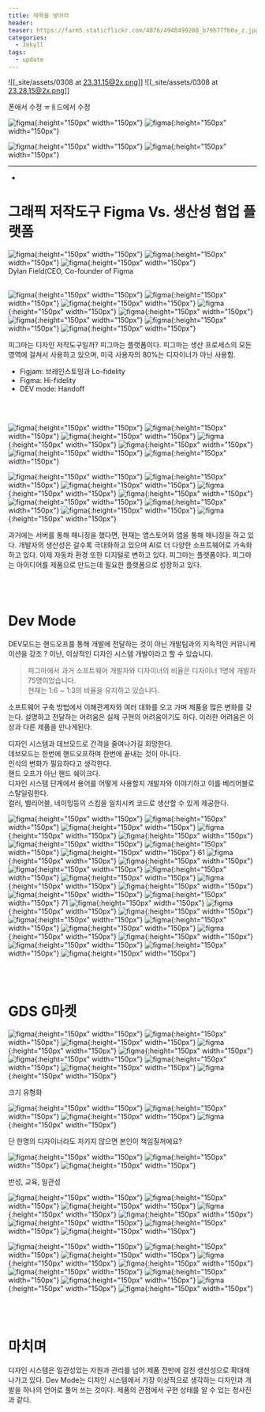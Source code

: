 ```yaml
---
title: 제목을 넣어라
header: 
teaser: https://farm5.staticflickr.com/4076/4940499208_b79b77fb0a_z.jpg
categories:
  - Jekyll
tags:
  - update
---
```




![[_site/assets/0308 at 23.31.15@2x.png]]
![[_site/assets/0308 at 23.28.15@2x.png]]


폰애서 수정
ㅠㅐ드에서 수정

![figma](/assets/Img_240315/figma_240315_01.jpg){:height="150px" width="150px"}
![figma](/assets/Img_240315/figma_240315_03.jpg){:height="150px" width="150px"}
<!-- ![figma](/assets/Img_240315/figma_240315_04.jpg){:height="150px" width="150px"} -->
![figma](/assets/Img_240315/figma_240315_07.jpg){:height="150px" width="150px"}
![figma](/assets/Img_240315/figma_240315_08.jpg){:height="150px" width="150px"}


<!-- 연사로는 피그마 CEO Dylan, ㅣ.. 
에게 디지인 저작도구의 피그마의 비젼을 들을 수 있었습니다. -->

---
-

# **그래픽 저작도구 Figma Vs. 생산성 협업 플랫폼**

![figma](/assets/Img_240315/figma_240315_18.jpg){:height="150px" width="150px"}
![figma](/assets/Img_240315/figma_240315_19.jpg){:height="150px" width="150px"}
![figma](/assets/Img_240315/figma_240315_20.jpg){:height="150px" width="150px"}
<br>Dylan Field(CEO, Co-founder of Figma
<br><br>

![figma](/assets/Img_240315/figma_240315_21.jpg){:height="150px" width="150px"}
![figma](/assets/Img_240315/figma_240315_22.jpg){:height="150px" width="150px"}
![figma](/assets/Img_240315/figma_240315_24.jpg){:height="150px" width="150px"}
![figma](/assets/Img_240315/figma_240315_26.jpg){:height="150px" width="150px"}
![figma](/assets/Img_240315/figma_240315_27.jpg){:height="150px" width="150px"}
![figma](/assets/Img_240315/figma_240315_28.jpg){:height="150px" width="150px"}
![figma](/assets/Img_240315/figma_240315_29.jpg){:height="150px" width="150px"}
![figma](/assets/Img_240315/figma_240315_30.jpg){:height="150px" width="150px"}

피그마는 디자인 저작도구일까? 
피그마는 플랫폼이다. 피그마는 생산 프로세스의 모든 영역에 걸쳐서 사용하고 있으며, 미국 사용자의 80%는 디자이너가 아닌 사용함.
- Figjam: 브레인스토밍과 Lo-fidelity
- Figma: Hi-fidelity
- DEV mode: Handoff

<br><br>

![figma](/assets/Img_240315/figma_240315_31.jpg){:height="150px" width="150px"}
![figma](/assets/Img_240315/figma_240315_32.jpg){:height="150px" width="150px"}
![figma](/assets/Img_240315/figma_240315_33.jpg){:height="150px" width="150px"}
![figma](/assets/Img_240315/figma_240315_34.jpg){:height="150px" width="150px"}
![figma](/assets/Img_240315/figma_240315_35.jpg){:height="150px" width="150px"}
![figma](/assets/Img_240315/figma_240315_36.jpg){:height="150px" width="150px"}
![figma](/assets/Img_240315/figma_240315_37.jpg){:height="150px" width="150px"}
<!-- ![figma](/assets/Img_240315/figma_240315_38.jpg){:height="150px" width="150px"} -->
![figma](/assets/Img_240315/figma_240315_39.jpg){:height="150px" width="150px"}
![figma](/assets/Img_240315/figma_240315_41.jpg){:height="150px" width="150px"}
![figma](/assets/Img_240315/figma_240315_44.jpg){:height="150px" width="150px"}
![figma](/assets/Img_240315/figma_240315_45.jpg){:height="150px" width="150px"}
![figma](/assets/Img_240315/figma_240315_46.jpg){:height="150px" width="150px"}
![figma](/assets/Img_240315/figma_240315_47.jpg){:height="150px" width="150px"}
![figma](/assets/Img_240315/figma_240315_48.jpg){:height="150px" width="150px"}
![figma](/assets/Img_240315/figma_240315_49.jpg){:height="150px" width="150px"}
![figma](/assets/Img_240315/figma_240315_51.jpg){:height="150px" width="150px"}

과거에는 서버를 통해 매니징을 했다면, 현재는 앱스토어와 앱을 통해 매니징을 하고 있다.
개발자의 생산성은 갈수록 극대화하고 있으며 AI로 더 다양한 소프트웨어로 가속화하고 있다.
이제 자동차 환경 또한 디지털로 변하고 있다.
피그마는 플랫폼이다. 피그마는 아이디어를 제품으로 만드는데 필요한 플랫폼으로 성장하고 있다.

<br><br>

# **Dev Mode**
DEV모드는 핸드오프를 통해 개발에 전달하는 것이 아닌 개발팀과의 지속적인 커뮤니케이션을 강조
? 이난, 이상적인 디자인 시스템 개발이라고 할 수 있습니다.

>피그마에서 과거 소프트웨어 개발자와 디자이너의 비율은 디자이너 1명에 개발자 75명이었습니다.  
현재는 1:6 ~ 1:3의 비율을 유지하고 있습니다.  


소프트웨어 구축 방법에서 이해관계자와 여러 대화를 오고 가며 제품을 많은 변화를 갖는다.
설명하고 전달하는 어려움은 실제 구현의 어려움이기도 하다. 이러한 어려움은 이상과 다른 제품을 만나게된다.

디자인 시스템과 데브모드로 간격을 줄여나가길 희망한다.  
데브모드는 한번에 핸드오프하며 한번에 끝내는 것이 아니다.  
인식의 변화가 필요하다고 생각한다.  
핸드 오프가 아닌 핸드 쉐이크다.   
디자인 시스템 단계에서 용어를 어떻게 사용할지 개발자와 이야기하고 이를 베리어블로 스탈일링한다.  
컬러, 벨리어블, 네이밍등의 스킴을 일치시켜 코드로 생산할 수 있게 제공한다.  





<!-- ![figma](/assets/Img_240315/figma_240315_11.jpg){:height="150px" width="150px"} -->

<!-- Scott
![figma](/assets/Img_240315/figma_240315_12.jpg){:height="150px" width="150px"}
![figma](/assets/Img_240315/figma_240315_13.jpg){:height="150px" width="150px"}
![figma](/assets/Img_240315/figma_240315_14.jpg){:height="150px" width="150px"}
![figma](/assets/Img_240315/figma_240315_15.jpg){:height="150px" width="150px"}
![figma](/assets/Img_240315/figma_240315_16.jpg){:height="150px" width="150px"}
![figma](/assets/Img_240315/figma_240315_17.jpg){:height="150px" width="150px"} -->

![figma](/assets/Img_240315/figma_240315_52.jpg){:height="150px" width="150px"}
![figma](/assets/Img_240315/figma_240315_53.jpg){:height="150px" width="150px"}
![figma](/assets/Img_240315/figma_240315_55.jpg){:height="150px" width="150px"}
![figma](/assets/Img_240315/figma_240315_56.jpg){:height="150px" width="150px"}
![figma](/assets/Img_240315/figma_240315_57.jpg){:height="150px" width="150px"}
![figma](/assets/Img_240315/figma_240315_58.jpg){:height="150px" width="150px"}
![figma](/assets/Img_240315/figma_240315_59.jpg){:height="150px" width="150px"}
![figma](/assets/Img_240315/figma_240315_60.jpg){:height="150px" width="150px"}
61
![figma](/assets/Img_240315/figma_240315_61.jpg){:height="150px" width="150px"}
![figma](/assets/Img_240315/figma_240315_62.jpg){:height="150px" width="150px"}
![figma](/assets/Img_240315/figma_240315_64.jpg){:height="150px" width="150px"}
![figma](/assets/Img_240315/figma_240315_65.jpg){:height="150px" width="150px"}
![figma](/assets/Img_240315/figma_240315_66.jpg){:height="150px" width="150px"}
![figma](/assets/Img_240315/figma_240315_67.jpg){:height="150px" width="150px"}
![figma](/assets/Img_240315/figma_240315_68.jpg){:height="150px" width="150px"}
![figma](/assets/Img_240315/figma_240315_69.jpg){:height="150px" width="150px"}
![figma](/assets/Img_240315/figma_240315_70.jpg){:height="150px" width="150px"}
71
![figma](/assets/Img_240315/figma_240315_71.jpg){:height="150px" width="150px"}
![figma](/assets/Img_240315/figma_240315_72.jpg){:height="150px" width="150px"}
![figma](/assets/Img_240315/figma_240315_73.jpg){:height="150px" width="150px"}
![figma](/assets/Img_240315/figma_240315_74.jpg){:height="150px" width="150px"}
![figma](/assets/Img_240315/figma_240315_75.jpg){:height="150px" width="150px"}
![figma](/assets/Img_240315/figma_240315_76.jpg){:height="150px" width="150px"}
![figma](/assets/Img_240315/figma_240315_77.jpg){:height="150px" width="150px"}
![figma](/assets/Img_240315/figma_240315_78.jpg){:height="150px" width="150px"}
![figma](/assets/Img_240315/figma_240315_79.jpg){:height="150px" width="150px"}
![figma](/assets/Img_240315/figma_240315_80.jpg){:height="150px" width="150px"}
![figma](/assets/Img_240315/figma_240315_81.jpg){:height="150px" width="150px"}

<br><br>

# **GDS G마켓**
![figma](/assets/Img_240315/figma_240315_84.jpg){:height="150px" width="150px"}
![figma](/assets/Img_240315/figma_240315_85.jpg){:height="150px" width="150px"}
![figma](/assets/Img_240315/figma_240315_86.jpg){:height="150px" width="150px"}
![figma](/assets/Img_240315/figma_240315_88.jpg){:height="150px" width="150px"}
![figma](/assets/Img_240315/figma_240315_89.jpg){:height="150px" width="150px"}
![figma](/assets/Img_240315/figma_240315_90.jpg){:height="150px" width="150px"}
![figma](/assets/Img_240315/figma_240315_91.jpg){:height="150px" width="150px"}
![figma](/assets/Img_240315/figma_240315_92.jpg){:height="150px" width="150px"}
![figma](/assets/Img_240315/figma_240315_93.jpg){:height="150px" width="150px"}
<figcaption>크기 유형화</figcaption>

![figma](/assets/Img_240315/figma_240315_95.jpg){:height="150px" width="150px"}
![figma](/assets/Img_240315/figma_240315_97.jpg){:height="150px" width="150px"}
![figma](/assets/Img_240315/figma_240315_98.jpg){:height="150px" width="150px"}
![figma](/assets/Img_240315/figma_240315_99.jpg){:height="150px" width="150px"}
<figcaption>단 한명의 디자이너라도 지키지 않으면 본인이 책임질꺼에요?</figcaption>

![figma](/assets/Img_240315/figma_240315_100.jpg){:height="150px" width="150px"}
![figma](/assets/Img_240315/figma_240315_101.jpg){:height="150px" width="150px"}
![figma](/assets/Img_240315/figma_240315_103.jpg){:height="150px" width="150px"}
<figcaption>반성, 교육, 일관성</figcaption>

![figma](/assets/Img_240315/figma_240315_104.jpg){:height="150px" width="150px"}
![figma](/assets/Img_240315/figma_240315_107.jpg){:height="150px" width="150px"}
![figma](/assets/Img_240315/figma_240315_109.jpg){:height="150px" width="150px"}
![figma](/assets/Img_240315/figma_240315_111.jpg){:height="150px" width="150px"}
![figma](/assets/Img_240315/figma_240315_112.jpg){:height="150px" width="150px"}
![figma](/assets/Img_240315/figma_240315_113.jpg){:height="150px" width="150px"}
![figma](/assets/Img_240315/figma_240315_114.jpg){:height="150px" width="150px"}
![figma](/assets/Img_240315/figma_240315_115.jpg){:height="150px" width="150px"}
<!-- ![figma](/assets/Img_240315/figma_240315_116.jpg){:height="150px" width="150px"} -->
![figma](/assets/Img_240315/figma_240315_117.jpg){:height="150px" width="150px"}
![figma](/assets/Img_240315/figma_240315_118.jpg){:height="150px" width="150px"}
![figma](/assets/Img_240315/figma_240315_119.jpg){:height="150px" width="150px"}
![figma](/assets/Img_240315/figma_240315_122.jpg){:height="150px" width="150px"}
![figma](/assets/Img_240315/figma_240315_123.jpg){:height="150px" width="150px"}
![figma](/assets/Img_240315/figma_240315_124.jpg){:height="150px" width="150px"}
![figma](/assets/Img_240315/figma_240315_125.jpg){:height="150px" width="150px"}
![figma](/assets/Img_240315/figma_240315_126.jpg){:height="150px" width="150px"}
![figma](/assets/Img_240315/figma_240315_128.jpg){:height="150px" width="150px"}
![figma](/assets/Img_240315/figma_240315_130.jpg){:height="150px" width="150px"}


<br><br>

# **마치며**
디자인 시스템은 일관성있는 자원과 관리를 넘어 제품 전반에 걸친 생산성으로 확대해 나가고 있다.
Dev Mode는 디자인 시스템에서 가장 이상적으로 생각하는 디자인과 개발을 하나의 언어로 풀어 쓰는 것이다.
제품의 관점에서 구현 상태를 알 수 있는 청사진과 같다.

<br><br><br><br>